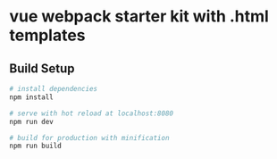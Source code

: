 # vue webpack starter kit with .html templates

## Build Setup

``` bash
# install dependencies
npm install

# serve with hot reload at localhost:8080
npm run dev

# build for production with minification
npm run build
```
